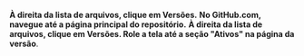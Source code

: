 

<b>À direita da lista de arquivos, clique em Versões.</b>
<span class="hgKElc"><b>No GitHub.com, navegue até a página principal do repositório.</b> <b>
À direita da lista de arquivos, clique em Versões.
</b> <b>Role a tela até a seção "Ativos" na página da versão</b>.</span>
